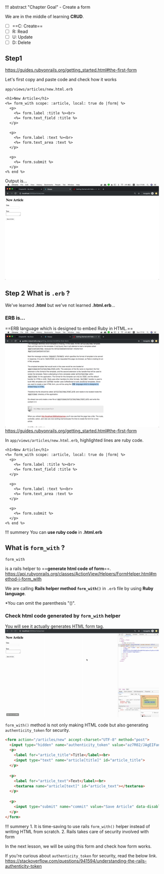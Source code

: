 !!! abstract "Chapter Goal"
    - Create a form

We are in the middle of learning **CRUD**.

* [ ] ==C: Create==
* [ ] R: Read
* [ ] U: Update
* [ ] D: Delete

## Step1
https://guides.rubyonrails.org/getting_started.html#the-first-form

Let's first copy and paste code and check how it works

`app/views/articles/new.html.erb`
```erb
<h1>New Article</h1>
<%= form_with scope: :article, local: true do |form| %>
  <p>
    <%= form.label :title %><br>
    <%= form.text_field :title %>
  </p>

  <p>
    <%= form.label :text %><br>
    <%= form.text_area :text %>
  </p>

  <p>
    <%= form.submit %>
  </p>
<% end %>
```

Output is...
![new-article-form.png](../img/rails-guide-basics/new-article-form.png)

## Step 2 What is `.erb` ?
We've learned **.html** but we've not learned **.html.erb**...

### ERB is...
==ERB language which is designed to embed Ruby in HTML.==
![what-is-erb](../img/rails-guide-basics/what-is-erb.png)
https://guides.rubyonrails.org/getting_started.html#the-first-form

In `app/views/articles/new.html.erb`, highlighted lines are ruby code.
```erb hl_lines="2 4 5 9 10 14 16"
<h1>New Article</h1>
<%= form_with scope: :article, local: true do |form| %>
  <p>
    <%= form.label :title %><br>
    <%= form.text_field :title %>
  </p>

  <p>
    <%= form.label :text %><br>
    <%= form.text_area :text %>
  </p>

  <p>
    <%= form.submit %>
  </p>
<% end %>
```

!!! summery
    You can **use ruby code** in **.html.erb**


## What is `form_with` ?

```
form_with
```

is a rails helper to ==**generate html code of form**==.
https://api.rubyonrails.org/classes/ActionView/Helpers/FormHelper.html#method-i-form_with


We are calling **Rails helper method `form_with()`** in `.erb` file by using **Ruby language**.

*You can omit the parenthesis "()".

### Check html code generated by `form_with` helper

You will see it actually generates HTML form tag.
![copy-form-with-html.gif](../img/rails-guide-basics/copy-form-with-html.gif)

`form_with()` method is not only making HTML code but also generating `authenticity_token` for security.

```html hl_lines="2"
<form action="/articles/new" accept-charset="UTF-8" method="post">
  <input type="hidden" name="authenticity_token" value="az7R02/JAgEIFan7ZtxYGhCeZaNOlxD2ekWQCAPp3jdgGesxJJgj8oixnJcZW1Iy5Q/+mle9a45fYv8gDFwB1A==">
  <p>
    <label for="article_title">Title</label><br>
    <input type="text" name="article[title]" id="article_title">
  </p>

  <p>
    <label for="article_text">Text</label><br>
    <textarea name="article[text]" id="article_text"></textarea>
  </p>

  <p>
    <input type="submit" name="commit" value="Save Article" data-disable-with="Save Article">
  </p>
</form>
```

!!! summery
    1. It is time-saving to use rails `form_with()` helper instead of writing HTML from scratch.
    2. Rails takes care of security involved with form

In the next lesson, we will be using this form and check how form works.


If you're curious about `authenticity_token` for security, read the below link.
https://stackoverflow.com/questions/941594/understanding-the-rails-authenticity-token